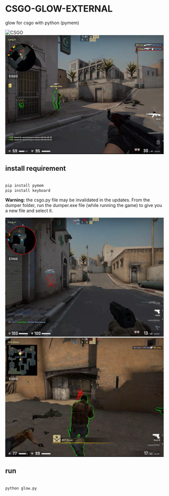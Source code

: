 # CSGO-GLOW-EXTERNAL

glow for csgo with python (pymem)

![CSGO](https://prod.assets.earlygamecdn.com/images/csgo-2.jpg?mtime=1678019572 "CSGO ARTWORK")
![1](https://github.com/kinite-gp/CSGO-GLOW-EXTERNAL/blob/main/pic/1.png "1")

## install requirement

```commandline

pip install pymem
pip install keyboard

```

**Warning:** the csgo.py file may be invalidated in the updates. From the dumper folder, run the dumper.exe file (while running the game) to give you a new file and select it.

![2](https://github.com/kinite-gp/CSGO-GLOW-EXTERNAL/blob/main/pic/2.png "2")
![3](https://github.com/kinite-gp/CSGO-GLOW-EXTERNAL/blob/main/pic/3.png "3")

## run

```commandline

python glow.py

```
